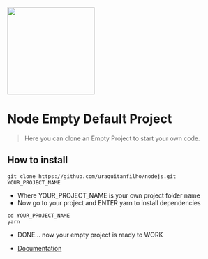 <img src="https://nodejs.org/static/images/logos/nodejs-new-pantone-black.png" width="200" hight="190" />

# Node Empty Default Project

> Here you can clone an Empty Project to start your own code.

## How to install

```shell
git clone https://github.com/uraquitanfilho/nodejs.git YOUR_PROJECT_NAME
```

- Where YOUR_PROJECT_NAME is your own project folder name
- Now go to your project and ENTER yarn to install dependencies

```shell
cd YOUR_PROJECT_NAME
yarn
```

- DONE... now your empty project is ready to WORK

- [Documentation](https://github.com/uraquitanfilho/nodejsDocs)
